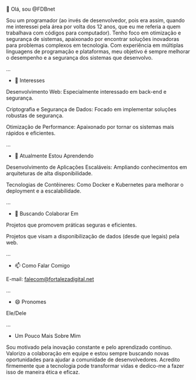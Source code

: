 👋 Olá, sou @FDBnet

Sou um programador (ao invés de desenvolvedor, pois era assim, quando me interessei pela área por volta dos 12 anos, que eu me referia a quem trabalhava com códigos para computador). Tenho foco em otimização e segurança de sistemas, apaixonado por encontrar soluções inovadoras para problemas complexos em tecnologia. Com experiência em múltiplas linguagens de programação e plataformas, meu objetivo é sempre melhorar o desempenho e a segurança dos sistemas que desenvolvo.


...

- 👀 Interesses

Desenvolvimento Web: Especialmente interessado em back-end e segurança.

Criptografia e Segurança de Dados: Focado em implementar soluções robustas de segurança.

Otimização de Performance: Apaixonado por tornar os sistemas mais rápidos e eficientes.


...


- 🌱 Atualmente Estou Aprendendo

Desenvolvimento de Aplicações Escaláveis: Ampliando conhecimentos em arquiteturas de alta disponibilidade.

Tecnologias de Contêineres: Como Docker e Kubernetes para melhorar o deployment e a escalabilidade.


...


- 💞️ Buscando Colaborar Em

Projetos que promovem práticas seguras e eficientes.

Projetos que visam a disponibilização de dados (desde que legais) pela web.


...


- 📫 Como Falar Comigo
  
E-mail: falecom@fortalezadigital.net


...

- 😄 Pronomes
  
Ele/Dele



...


- Um Pouco Mais Sobre Mim

Sou motivado pela inovação constante e pelo aprendizado contínuo. Valorizo a colaboração em equipe e estou sempre buscando novas oportunidades para ajudar a comunidade de desenvolvedores. Acredito firmemente que a tecnologia pode transformar vidas e dedico-me a fazer isso de maneira ética e eficaz.

<!---
FDBnet/FDBnet is a ✨ special ✨ repository because its `README.md` (this file) appears on your GitHub profile.
You can click the Preview link to take a look at your changes.
--->

